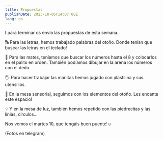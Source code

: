 ```yaml
---
title: Propuestas
publishDate: 2023-10-06T14:07:00Z
lang: es
---
```


I para terminar os envío las propuestas de esta semana.

🔠 Para las letras, hemos trabajado palabras del otoño. Donde tenían que buscar las letras en el teclado!

🔢 Para las mates, teníamos que buscar los números hasta el 8 y colocarlos en el palito en orden. También podíamos dibujar en la arena los números con el dedo.

🖐️ Para hacer trabajar las manitas hemos jugado con plastilina y sus utensilios.

🍁 En la mesa sensorial, seguimos con los elementos del otoño. Les encanta este espacio!

💡 Y en la mesa de luz, también hemos repetido con las piedrecitas y las línias, círculos...

Nos vemos el martes 10, que tengáis buen puente!☺️

(Fotos en telegram)
